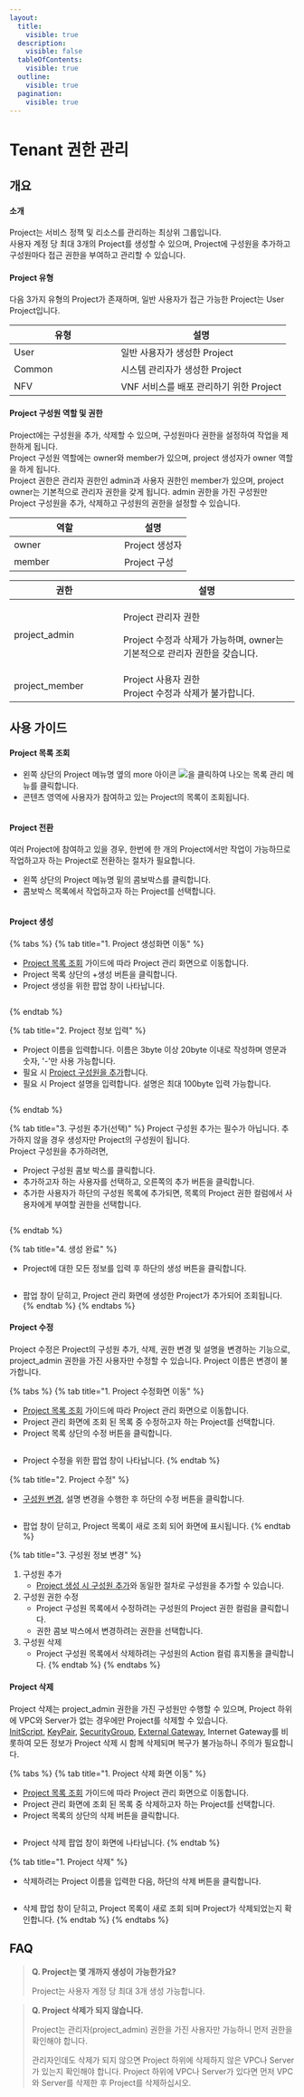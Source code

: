 ```yaml
---
layout:
  title:
    visible: true
  description:
    visible: false
  tableOfContents:
    visible: true
  outline:
    visible: true
  pagination:
    visible: true
---
```


# Tenant 권한 관리

## 개요

#### 소개

Project는 서비스 정책 및 리소스를 관리하는 최상위 그룹입니다.\
사용자 계정 당 최대 3개의 Project를 생성할 수 있으며, Project에 구성원을 추가하고 구성원마다 접근 권한을 부여하고 관리할 수 있습니다.

#### Project 유형

다음 3가지 유형의 Project가 존재하며, 일반 사용자가 접근 가능한 Project는 User Project입니다.

<table><thead><tr><th width="173">유형</th><th>설명</th></tr></thead><tbody><tr><td>User</td><td>일반 사용자가 생성한 Project</td></tr><tr><td>Common</td><td>시스템 관리자가 생성한 Project</td></tr><tr><td>NFV</td><td>VNF 서비스를 배포 관리하기 위한 Project</td></tr></tbody></table>

#### Project 구성원 역할 및 권한

Project에는 구성원을 추가, 삭제할 수 있으며, 구성원마다 권한을 설정하여 작업을 제한하게 됩니다.\
Project 구성원 역할에는 owner와 member가 있으며, project 생성자가 owner 역할을 하게 됩니다.\
Project 권한은 관리자 권한인 admin과 사용자 권한인 member가 있으며, project owner는 기본적으로 관리자 권한을 갖게 됩니다. admin 권한을 가진 구성원만 Project 구성원을 추가, 삭제하고 구성원의 권한을 설정할 수 있습니다.&#x20;

<table><thead><tr><th width="179">역할</th><th>설명</th></tr></thead><tbody><tr><td>owner</td><td>Project 생성자</td></tr><tr><td>member</td><td>Project 구성</td></tr></tbody></table>

<table><thead><tr><th width="177.33333333333331">권한</th><th>설명</th></tr></thead><tbody><tr><td>project_admin</td><td><p>Project 관리자 권한</p><p>Project 수정과 삭제가 가능하며, owner는 기본적으로 관리자 권한을 갖습니다. </p></td></tr><tr><td>project_member</td><td>Project 사용자 권한<br>Project 수정과 삭제가 불가합니다. </td></tr></tbody></table>

## 사용 가이드

#### Project 목록 조회

* 왼쪽 상단의 Project 메뉴명 옆의 more 아이콘 ![](<.gitbook/assets/image (196).png>)을 클릭하여 나오는 목록 관리 메뉴를 클릭합니다.
* 콘텐츠 영역에 사용자가 참여하고 있는 Project의 목록이 조회됩니다.

<div align="center">

<figure><img src=".gitbook/assets/스크린샷 2023-03-07 오전 8.59.03 (1).png" alt=""><figcaption></figcaption></figure>

</div>

#### Project 전환

여러 Project에 참여하고 있을 경우, 한번에 한 개의 Project에서만 작업이 가능하므로 작업하고자 하는 Project로 전환하는 절차가 필요합니다.

* 왼쪽 상단의 Project 메뉴명 밑의 콤보박스를 클릭합니다.
* 콤보박스 목록에서 작업하고자 하는 Project를 선택합니다.

<figure><img src=".gitbook/assets/스크린샷 2023-03-07 오전 9.03.23.png" alt=""><figcaption></figcaption></figure>

#### Project 생성

{% tabs %}
{% tab title="1. Project 생성화면 이동" %}
* [Project 목록 조회](tenant-member.md#project-3) 가이드에 따라 Project 관리 화면으로 이동합니다.
* Project 목록 상단의 +생성 버튼을 클릭합니다.
* Project 생성을 위한 팝업 창이 나타납니다.

<figure><img src=".gitbook/assets/image (208).png" alt=""><figcaption></figcaption></figure>
{% endtab %}

{% tab title="2. Project 정보 입력" %}
* Project 이름을 입력합니다. 이름은 3byte 이상 20byte 이내로 작성하며 영문과 숫자, '-'만 사용 가능합니다.
* 필요 시 [Project 구성원을 추가](tenant-member.md#3.)합니다.
* 필요 시 Project 설명을 입력합니다. 설명은 최대 100byte 입력 가능합니다.

<figure><img src=".gitbook/assets/image (187).png" alt=""><figcaption></figcaption></figure>
{% endtab %}

{% tab title="3. 구성원 추가(선택)" %}
Project 구성원 추가는 필수가 아닙니다. 추가하지 않을 경우 생성자만 Project의 구성원이 됩니다.\
Project 구성원을 추가하려면,&#x20;

* Project 구성원 콤보 박스를 클릭합니다.
* 추가하고자 하는 사용자를 선택하고, 오른쪽의 추가 버튼을 클릭합니다.
* 추가한 사용자가 하단의 구성원 목록에 추가되면, 목록의 Project 권한 컬럼에서 사용자에게 부여할 권한을 선택합니다.

<figure><img src=".gitbook/assets/image (57).png" alt=""><figcaption></figcaption></figure>
{% endtab %}

{% tab title="4. 생성 완료" %}
* Project에 대한 모든 정보를 입력 후 하단의 생성 버튼을 클릭합니다.

<figure><img src=".gitbook/assets/image (66).png" alt=""><figcaption></figcaption></figure>

* 팝업 창이 닫히고, Project 관리 화면에 생성한 Project가 추가되어 조회됩니다.
{% endtab %}
{% endtabs %}



#### Project 수정

Project 수정은 Project의 구성원 추가, 삭제, 권한 변경 및 설명을 변경하는 기능으로, project\_admin 권한을 가진 사용자만 수정할 수 있습니다. Project 이름은 변경이 불가합니다.

{% tabs %}
{% tab title="1. Project 수정화면 이동" %}
* [Project 목록 조회](tenant-member.md#project-3) 가이드에 따라 Project 관리 화면으로 이동합니다.
* Project 관리 화면에 조회 된 목록 중 수정하고자 하는 Project를 선택합니다.
* Project 목록 상단의 수정 버튼을 클릭합니다.

<figure><img src=".gitbook/assets/image (205).png" alt=""><figcaption></figcaption></figure>

* Project 수정을 위한 팝업 창이 나타납니다.
{% endtab %}

{% tab title="2. Project 수정" %}
* [구성원 변경](tenant-member.md#2.), 설명 변경을 수행한 후 하단의 수정 버튼을 클릭합니다.

<figure><img src=".gitbook/assets/image (192).png" alt=""><figcaption></figcaption></figure>

* 팝업 창이 닫히고, Project 목록이 새로 조회 되어 화면에 표시됩니다.
{% endtab %}

{% tab title="3. 구성원 정보 변경" %}
1. 구성원 추가
   * [Project 생성 시 구성원 추가](tenant-member.md#3.)와 동일한 절차로 구성원을 추가할 수 있습니다.
2. 구성원 권한 수정
   * Project 구성원  목록에서 수정하려는 구성원의 Project 권한 컬럼을 클릭합니다.
   * 권한 콤보 박스에서 변경하려는 권한을 선택합니다.
3. 구성원 삭제
   * Project 구성원 목록에서 삭제하려는 구성원의 Action 컬럼 휴지통을 클릭합니다.
{% endtab %}
{% endtabs %}



#### Project 삭제

Project 삭제는 project\_admin 권한을 가진 구성원만 수행할 수 있으며, Project 하위에 VPC와 Server가 없는 경우에만 Project를 삭제할 수 있습니다. \
[InitScript](compute/init-script.md), [KeyPair](compute/key-pair.md), [SecurityGroup](compute/security-group/), [External Gateway](network/external-gateway-1.md), Internet Gateway를 비롯하여 모든 정보가 Project 삭제 시 함께 삭제되며 복구가 불가능하니 주의가 필요합니다.

{% tabs %}
{% tab title="1. Project 삭제 화면 이동" %}
* [Project 목록 조회](tenant-member.md#project-3) 가이드에 따라 Project 관리 화면으로 이동합니다.
* Project 관리 화면에 조회 된 목록 중 삭제하고자 하는 Project를 선택합니다.
* Project 목록의 상단의 삭제 버튼을 클릭합니다.

<figure><img src=".gitbook/assets/image (206).png" alt=""><figcaption></figcaption></figure>

* Project 삭제 팝업 창이 화면에 나타납니다.
{% endtab %}

{% tab title="1. Project 삭제" %}
* 삭제하려는 Project 이름을 입력한 다음, 하단의 삭제 버튼을 클릭합니다.

<figure><img src=".gitbook/assets/image (91).png" alt=""><figcaption></figcaption></figure>

* 삭제 팝업 창이 닫히고, Project 목록이 새로 조회 되며 Project가 삭제되었는지 확인합니다.
{% endtab %}
{% endtabs %}



## FAQ

> **Q. Project는 몇 개까지 생성이 가능한가요?**
>
> Project는 사용자 계정 당 최대 3개 생성 가능합니다.

> **Q. Project 삭제가 되지 않습니다.**
>
> Project는 관리자(project\_admin) 권한을 가진 사용자만 가능하니 먼저 권한을 확인해야 합니다.
>
> 관리자인데도 삭제가 되지 않으면 Project 하위에 삭제하지 않은 VPC나 Server가 있는지 확인해야 합니다. Project 하위에 VPC나 Server가 있다면 먼저 VPC와 Server를 삭제한 후 Project를 삭제하십시오.
